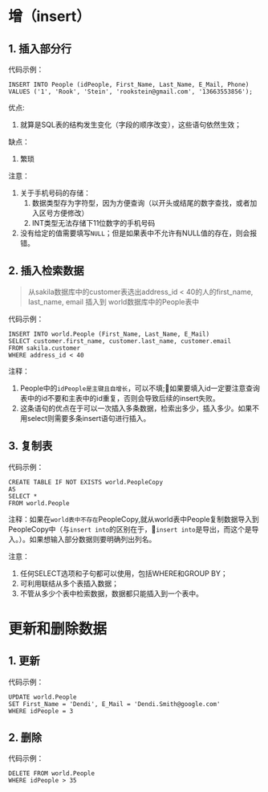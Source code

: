 # 增（insert）
## 1. 插入部分行
代码示例：
```
INSERT INTO People (idPeople, First_Name, Last_Name, E_Mail, Phone)
VALUES ('1', 'Rook', 'Stein', 'rookstein@gmail.com', '13663553856');

```
优点:
1. 就算是SQL表的结构发生变化（字段的顺序改变），这些语句依然生效；

缺点：
1. 繁琐

注意：
1. 关于手机号码的存储：
    1. 数据类型存为字符型，因为方便查询（以开头或结尾的数字查找，或者加入区号方便修改）
    2. INT类型无法存储下11位数字的手机号码
2. 没有给定的值需要填写`NULL`；但是如果表中不允许有NULL值的存在，则会报错。
## 2. 插入检索数据
> 从sakila数据库中的customer表选出address_id < 40的人的first_name, last_name, email 插入到 world数据库中的People表中

代码示例：
```
INSERT INTO world.People (First_Name, Last_Name, E_Mail)
SELECT customer.first_name, customer.last_name, customer.email
FROM sakila.customer
WHERE address_id < 40

```

注释： 
1. People中的`idPeople是主键且自增长`，可以不填;如果要填入id一定要注意查询表中的id不要和主表中的id重复，否则会导致后续的insert失败。
2. 这条语句的优点在于可以一次插入多条数据，检索出多少，插入多少。如果不用select则需要多条insert语句进行插入。

## 3. 复制表
代码示例：
```
CREATE TABLE IF NOT EXISTS world.PeopleCopy
AS
SELECT *
FROM world.People

```
注释：如果在`world表中不存在`PeopleCopy,就从world表中People复制数据导入到PeopleCopy中（与`insert into`的区别在于，`insert into`是导出，而这个是导入。）。如果想输入部分数据则要明确列出列名。

注意：
1. 任何SELECT选项和子句都可以使用，包括WHERE和GROUP BY； 
2. 可利用联结从多个表插入数据； 
3. 不管从多少个表中检索数据，数据都只能插入到一个表中。

# 更新和删除数据
## 1. 更新
代码示例：
```
UPDATE world.People
SET First_Name = 'Dendi', E_Mail = 'Dendi.Smith@google.com'
WHERE idPeople = 3

```

## 2. 删除
代码示例：
```
DELETE FROM world.People
WHERE idPeople > 35

```

